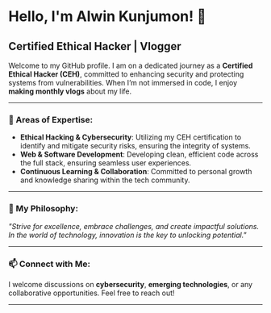  <!---
imalwinkunjumon/imalwinkunjumon is a ✨ special ✨ repository because its `README.md` (this file) appears on your GitHub profile.
You can click the Preview link to take a look at your changes.
--->
# Hello, I'm Alwin Kunjumon! 👋

## Certified Ethical Hacker | Vlogger

Welcome to my GitHub profile. I am on a dedicated journey as a **Certified Ethical Hacker (CEH)**, committed to enhancing security and protecting systems from vulnerabilities. When I’m not immersed in code, I enjoy **making monthly vlogs** about my life.

---

### 🚀 Areas of Expertise:
- **Ethical Hacking & Cybersecurity**: Utilizing my CEH certification to identify and mitigate security risks, ensuring the integrity of systems.
- **Web & Software Development**: Developing clean, efficient code across the full stack, ensuring seamless user experiences.
- **Continuous Learning & Collaboration**: Committed to personal growth and knowledge sharing within the tech community.

---

### 🎯 My Philosophy:
_"Strive for excellence, embrace challenges, and create impactful solutions. In the world of technology, innovation is the key to unlocking potential."_

---

### 📫 Connect with Me:
I welcome discussions on **cybersecurity**, **emerging technologies**, or any collaborative opportunities. Feel free to reach out!

---
